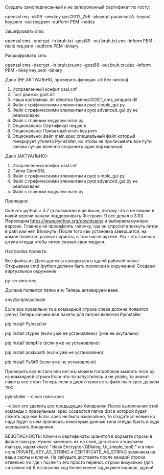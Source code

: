 Создать самоподписанный и не запороленный сертификат по госту:

openssl req -x509 -newkey gost2012_256 -pkeyopt paramset:A -keyout key.pem -out req.pem -outform PEM -nodes

Зашифровать cms:

openssl cms -encrypt -in bruh.txt -gost89 -out bruh.txt.enc -inform PEM -recip req.pem -outform PEM -binary

Расшифровать cms:

openssl cms -decrypt -in bruh.txt.enc -gost89 -out bruh.txt.dec -inform PEM -inkey key.pem -binary

Дано (НЕ АКТУАЛЬНО, проверить функции .dll без питона):
1. Исправленный конфиг ossl.cnf
2. Гост движок gost.dll
3. Наша кастомная .dll обертка OpensslGOST_cms_wrapper.dll
4. Файл с графическими элементами pyqt simple_gui.py
5. Файл с графическими элементами pyqt advanced_gui.py не реализовано
6. Файл с главным модулем main.py
7. Опционально: Сертификат req.pem
8. Опционально: Приватный ключ key.pem
9. Опционально: файл main.spec специальный файл который генерирует утилита Pyinstaller, но чтобы не прописывать все пути заново лучше конечно сохранить один нормальный

Дано (АКТУАЛЬНО):
1. Исправленный конфиг ossl.cnf
2. Папка OpenSSL
3. Файл с графическими элементами pyqt simple_gui.py
4. Файл с графическими элементами pyqt advanced_gui.py не реализовано
5. Файл с главным модулем main.py

Прелюдии:

Скачать python > 3.7 (а возможно еще выше, потому что я не помню в какой версии начали поддерживать Ф строки. Я все делал в 3.10)
Переходим https://www.python.org/downloads/ и выбираем нужную версию. Главное не провафлить галочку, где он спросит впихнуть питон в path или нет. Впихнуть!
После того как установка завершится, на компе появятся разные скрипты, в том числе pip.exe. Pip - это главная штука откуда чтобы питон скачал свои модули.

Настройка проекта:

Все файлы из Дано должны находиться в одной рабочей папке.
Открываем cmd (python должен быть прописан в окружении)
Создаем виртуальное окружение: 

py -m venv env

Должна появится папка env
Теперь активируем венв

env\Scripts\activate

Если все правильно то в командной строке слева должна появится (venv)
Теперь качаем все пакеты для питона включая Pyinstaller

pip install Pyinstaller

pip install ctypes (если уже не установлено) (уже не акутально)

pip install tempfile (если уже не установлено)

pip install posixpath (если уже не установлено)

pip install PyQt6 (если уже не установлено)

Проверить все встало или нет мы можем попробовав вызвать main.py из командной строки
Если что-то запустилось и не упало, то значит пакеты все стоят
Теперь если в директории есть файл main.spec делаем так:

pyinstaller --clean  main.spec

--clean это удалить все предыдущие бинарники
После выполнения этой команды с правильным .spec создастся папка dist в которой будет лежать app.exe
Если .spec не было изначально, то создаться новый но надо будет в нем прописать некоторые данные типа откуда брать и куда закидывать бинарники

БЕЗОПАСНОСТЬ:
Ключи и сертификаты хранятся в формате строки в файле main.py. Нужно заменить их на свой, для этого открываем main.py,
ищем класс "class Encryptor(QDialog, Ui_simple_tool):" и в нем поля PRIVATE_KEY_AS_STRING и CERTIFICATE_AS_STRING заменяем на ваши серты и ключи. Не забудьте
доставить после каждой строки отдельно \n\ где \ после \n это просто перенос строки визуально (для читаемости)
В остальном код более менее задокументирован, удачи!

